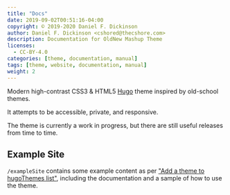```yaml
---
title: "Docs"
date: 2019-09-02T00:51:16-04:00
copyright: © 2019-2020 Daniel F. Dickinson
author: Daniel F. Dickinson <cshored@thecshore.com>
description: Documentation for OldNew Mashup Theme
licenses:
  - CC-BY-4.0
categories: [theme, documentation, manual]
tags: [theme, website, documentation, manual]
weight: 2
---
```


Modern high-contrast CSS3 & HTML5 [Hugo](https://gohugo.io) theme
inspired by old-school themes.

It attempts to be accessible, private, and responsive.

The theme is currently a work in progress, but there are still useful
releases from time to time.

## Example Site

``/exampleSite`` contains some example content as per
["Add a theme to hugoThemes list"](https://github.com/gohugoio/hugoThemes#adding-a-theme-to-the-list),
including the documentation and a sample of how to use the theme.

